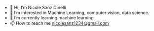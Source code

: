 - 👋 Hi, I’m Nicole Sanz Cinelli
- 👀 I’m interested in Machine Learning, computer vision, data science. 
- 🌱 I’m currently learning machine learning
- 📫 How to reach me nicolesanz1234@gmail.com

<!---
NicoleSanzCinelli/NicoleSanzCinelli is a ✨ special ✨ repository because its `README.md` (this file) appears on your GitHub profile.
You can click the Preview link to take a look at your changes.
--->
